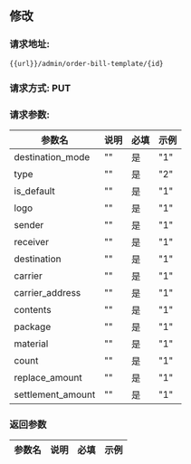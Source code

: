 ## 修改
### 请求地址:
```
{{url}}/admin/order-bill-template/{id}
```
### 请求方式: PUT  
### 请求参数:  

|参数名|说明|必填|示例|  
 |---|---|---|---|  
|destination_mode|""|是|"1"|  
|type|""|是|"2"|  
|is_default|""|是|"1"|  
|logo|""|是|"1"|  
|sender|""|是|"1"|  
|receiver|""|是|"1"|  
|destination|""|是|"1"|  
|carrier|""|是|"1"|  
|carrier_address|""|是|"1"|  
|contents|""|是|"1"|  
|package|""|是|"1"|  
|material|""|是|"1"|  
|count|""|是|"1"|  
|replace_amount|""|是|"1"|  
|settlement_amount|""|是|"1"|  
### 返回参数  

|参数名|说明|必填|示例|  
 |---|---|---|---|  
